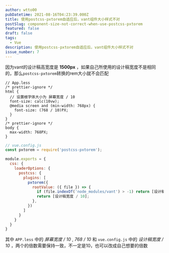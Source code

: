 ```yaml
---
author: wtto00
pubDatetime: 2021-08-16T04:23:39.000Z
title: 使用postcss-pxtorem自适应后，vant组件大小样式不对
postSlug: component-size-not-correct-when-use-postcss-pxtorem
featured: false
draft: false
tags:
  - Vue
description: 使用postcss-pxtorem自适应后，vant组件大小样式不对
issue_number: 7
---
```


因为vant的设计稿高宽度是 **1500px** ，如果自己所使用的设计稿宽度不是相同的，那么`postcss-pxtorem`转换的rem大小就不会匹配

```less
// App.less
/* prettier-ignore */
html {
  // 设置根字体大小为 屏幕宽度 / 10
  font-size: calc(10vw);
  @media screen and (min-width: 768px) {
    font-size: (768 / 10)PX;
  }
}
/* prettier-ignore */
body {
  max-width: 768PX;
}
```

```js
// vue.config.js
const pxtorem = require('postcss-pxtorem');

module.exports = {
  css: {
    loaderOptions: {
      postcss: {
        plugins: [
          pxtorem({
            rootValue: ({ file }) => {
              if (file.indexOf('node_modules/vant') > -1) return [设计稿宽度 / 10 * (设计稿宽度 / 1500)];
              return [设计稿宽度 / 10];
            },
          })
        ]
      }
    }
  }
}

```

其中 `APP.less` 中的 *屏幕宽度 / 10* , *768 / 10* 和 `vue.config.js` 中的 *设计稿宽度 / 10* ，两个的倍数需要保持一致，不一定是10，也可以改成自己想要的倍数
